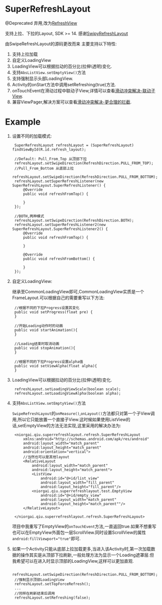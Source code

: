 # SuperRefreshLayout

@Deprecated
弃用,改为[RefreshView](https://github.com/niorgai/RefreshView)

支持上拉、下拉的Layout, SDK >= 14.
感谢[SwipyRefreshLayout](https://github.com/OrangeGangsters/SwipyRefreshLayout)

由SwipeRefreshLayout的源码更改而来
主要支持以下特性:

1. 支持上拉加载
2. 自定义LoadingView
4. LoadingView可以根据拉动的百分比(拉伸\透明)变化.
5. 支持`AbsListView.setEmptyView()`方法
7. 支持强制显示头部LoadingView.
8. Activity的onStart方法中调用setRefreshing(true)方法.
9. onTouchEvent在滑动过程中联动子View,详情可以查看[滑动冲突解决-联动子View](http://niorgai.github.io/2015/10/12/%E6%BB%91%E5%8A%A8%E5%86%B2%E7%AA%81%E8%A7%A3%E5%86%B3-%E8%81%94%E5%8A%A8%E5%AD%90View/).
10. 兼容ViewPager,解决方案可以查看[滑动冲突解决-更合理的拦截](http://niorgai.github.io/2015/10/15/%E6%BB%91%E5%8A%A8%E5%86%B2%E7%AA%81%E8%A7%A3%E5%86%B3-%E6%9B%B4%E5%90%88%E7%90%86%E7%9A%84%E6%8B%A6%E6%88%AA/).

# Example
1. 设置不同的加载模式:

		SuperRefreshLayout refreshLayout = (SuperRefreshLayout) findViewById(R.id.refresh_layout);
		
		//Default: Pull_From_Top 从顶部下拉
		refreshLayout.setSwipeDirection(RefreshDirection.PULL_FROM_TOP);
		//Pull_From_Bottom 从底部上拉
		refreshLayout.setSwipeDirection(RefreshDirection.PULL_FROM_BOTTOM);
		refreshLayout.setSuperRefreshListener(new SuperRefreshLayout.SuperRefreshListener() {
            @Override
            public void refreshFromTop() {
                
            }
        });
		
		//BOTH,两种模式
		refreshLayout.setSwipeDirection(RefreshDirection.BOTH);
		refreshLayout.setSuperRefreshListener2(new SuperRefreshLayout.SuperRefreshListener2() {
            @Override
            public void refreshFromTop() {
                
            }

            @Override
            public void refreshFromBottom() {

            }
        });
        
2. 自定义LoadingView:

	继承至CommonLoadingView即可,CommonLoadingView实质是一个FrameLayout.可以根据自己的需要重写以下方法:
		
		//根据不同的下拉Progress设置其变化
	    public void setProgress(float pre) {
	    }
	
	    //开始Loading动作时的动画
	    public void startAnimation(){
	    }
	
	    //Loading结束时取消动画
	    public void stopAnimation(){
	    }
	
	    //根据不同的下拉Progress设置alpha值
	    public void setViewAlpha(float alpha){
	    }
	    
3. LoadingView可以根据拉动的百分比(拉伸\透明)变化.

		refreshLayout.setLoadingViewScale(boolean scale);
		refreshLayout.setLoadingViewAlpha(boolean alpha);
		
4. 支持`AbsListView.setEmptyView()`方法

	`SwipeRefreshLayout`的`onMeasure()`,`onLayout()`方法都只对第一个子View调用,所以它只能放置一个直接子View.这时候如果使用ListView的话,setEmptyView的方法无法实现,这里采用的解决办法为:
	
		<niorgai.qiu.superrefreshlayout.refresh.SuperRefreshLayout
			xmlns:android="http://schemas.android.com/apk/res/android"
		    android:layout_width="match_parent"
		    android:layout_height="match_parent"
		    android:orientation="vertical">
			//当然也可以是其他layout
		    <RelativeLayout
		        android:layout_width="match_parent"
		        android:layout_height="match_parent">
		        <ListView
		            android:id="@+id/list_view"
		            android:layout_width="fill_parent"
		            android:layout_height="fill_parent"/>
		        <niorgai.qiu.superrefreshlayout.test.EmptyView
		            android:id="@+id/empty_view"
		            android:layout_width="match_parent"
		            android:layout_height="match_parent""/>
		    </RelativeLayout>
		
		</niorgai.qiu.superrefreshlayout.refresh.SuperRefreshLayout>
		
	项目中我重写了EmptyView的`onTouchEvent`方法,一直返回true.如果不想重写也可以在EmptyView外面包一层ScrollView.同时设置ScrollView的属性`android:fillViewport="true"`即可.

	
6. 如果一个Activity只能从底部上拉加载更多,当进入该Activity时,第一次加载数据的操作其实是从顶部下拉刷新,一般处理方法为显示一个Loading遮罩层.但我希望可以在进入时显示顶部的LoadingView,这样可以更加直观.

		refreshLayout.setSwipeDirection(RefreshDirection.PULL_FROM_BOTTOM);
		//强制显示顶部LoadingView
		refreshLayout.setTopForceRefresh();
		...
		//同样在刷新结束后调用
		refreshLayout.setRefreshing(false);
		
